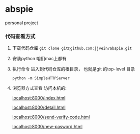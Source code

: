 # abspie
personal project

### 代码查看方式

  1. 下载代码仓库
    ```
      git clone git@github.com:jjvein/abspie.git
    ```

  2. 安装python
    咱们mac上都有

  3. 执行命令
    进入到代码仓库的根目录， 也就是git 的top-level 目录
     ```
     python -m SimpleHTTPServer
     ```

  4. 浏览器方式查看
  访问本机的: 
  
     [localhost:8000/index.html](http://localhost:8000/index.html)
     
     [localhost:8000/detail.html](http://localhost:8000/detail.html)
     
     [localhost:8000/send-verify-code.html](http://localhost:8000/send-verify-code.html)
     
     [localhost:8000/new-pasword.html](http://localhost:8000/new-pasword.html)
